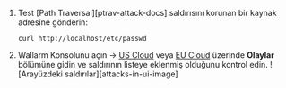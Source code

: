 1. Test [Path Traversal][ptrav-attack-docs] saldırısını korunan bir kaynak adresine gönderin:

   ```
   curl http://localhost/etc/passwd
   ```
2. Wallarm Konsolunu açın → [US Cloud](https://us1.my.wallarm.com/search) veya [EU Cloud](https://my.wallarm.com/search) üzerinde **Olaylar** bölümüne gidin ve saldırının listeye eklenmiş olduğunu kontrol edin.
   ![Arayüzdeki saldırılar][attacks-in-ui-image]